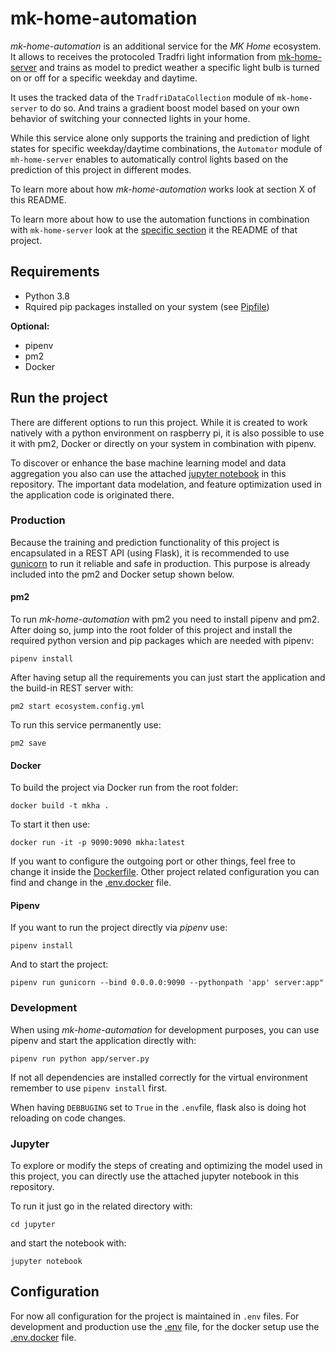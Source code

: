 # mk-home-automation

*mk-home-automation* is an additional service for the *MK Home* ecosystem. It allows to receives the protocoled Tradfri light information from [mk-home-server](https://github.com/Mo0812/mk-home-server) and trains as model to predict weather a specific light bulb is turned on or off for a specific weekday and daytime.

It uses the tracked data of the `TradfriDataCollection` module of `mk-home-server` to do so. And trains a gradient boost model based on your own behavior of switching your connected lights in your home.

While this service alone only supports the training and prediction of light states for specific weekday/daytime combinations, the `Automator` module of `mh-home-server` enables to automatically control lights based on the prediction of this project in different modes.

To learn more about how *mk-home-automation* works look at section X of this README.

To learn more about how to use the automation functions in combination with `mk-home-server` look at the [specific section]() it the README of that project.

## Requirements

- Python 3.8
- Rquired pip packages installed on your system (see [Pipfile](Pipfile))

**Optional:**
- pipenv
- pm2
- Docker

## Run the project

There are different options to run this project. While it is created to work natively with a python environment on raspberry pi, it is also possible to use it with pm2, Docker or directly on your system in combination with pipenv.

To discover or enhance the base machine learning model and data aggregation you also can use the attached [jupyter notebook](jupyter/mk-home-automation.ipynb) in this repository. The important data modelation, and feature optimization used in the application code is originated there.

### Production

Because the training and prediction functionality of this project is encapsulated in a REST API (using Flask), it is recommended to use [gunicorn]() to run it reliable and safe in production. This purpose is already included into the pm2 and Docker setup shown below.

#### pm2

To run *mk-home-automation* with pm2 you need to install pipenv and pm2. After doing so, jump into the root folder of this project and install the required python version and pip packages which are needed with pipenv: 

```
pipenv install
```

After having setup all the requirements you can just start the application and the build-in REST server with:

```
pm2 start ecosystem.config.yml
```

To run this service permanently use: 

```
pm2 save
```

#### Docker

To build the project via Docker run from the root folder:

```
docker build -t mkha .
```

To start it then use:

```
docker run -it -p 9090:9090 mkha:latest
```

If you want to configure the outgoing port or other things, feel free to change it inside the [Dockerfile](Dockerfile). Other project related configuration you can find and change in the [.env.docker](..env.docker) file.

#### Pipenv

If you want to run the project directly via *pipenv* use:

```
pipenv install
```

And to start the project:

```
pipenv run gunicorn --bind 0.0.0.0:9090 --pythonpath 'app' server:app"
```

### Development

When using *mk-home-automation* for development purposes, you can use pipenv and start the application directly with:

```
pipenv run python app/server.py
```

If not all dependencies are installed correctly for the virtual environment remember to use `pipenv install` first.

When having `DEBBUGING` set to `True` in the `.env`file, flask also is doing hot reloading on code changes.

### Jupyter

To explore or modify the steps of creating and optimizing the model used in this project, you can directly use the attached jupyter notebook in this repository.

To run it just go in the related directory with:

```
cd jupyter
```

and start the notebook with:

```
jupyter notebook
```

## Configuration

For now all configuration for the project is maintained in `.env` files. For development and production use the [.env](.env) file, for the docker setup use the [.env.docker](.env.docker) file.